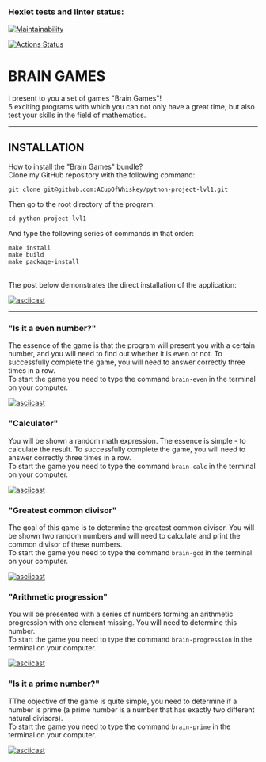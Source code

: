 ### Hexlet tests and linter status:

[![Maintainability](https://api.codeclimate.com/v1/badges/91008122f184390e5e46/maintainability)](https://codeclimate.com/github/ACupOfWhiskey/python-project-lvl1/maintainability)

[![Actions Status](https://github.com/ACupOfWhiskey/python-project-lvl1/workflows/hexlet-check/badge.svg)](https://github.com/ACupOfWhiskey/python-project-lvl1/actions)

# BRAIN GAMES
I present to you a set of games "Brain Games"! <br>5 exciting programs with which you can not only have a great time, but also test your skills in the field of mathematics.
____
## INSTALLATION
How to install the "Brain Games" bundle?
<br>Clone my GitHub repository with the following command:
```
git clone git@github.com:ACupOfWhiskey/python-project-lvl1.git
```
Then go to the root directory of the program:
```
cd python-project-lvl1
```
And type the following series of commands in that order:
```
make install
make build
make package-install
```
<br>The post below demonstrates the direct installation of the application:

[![asciicast](https://asciinema.org/a/bjmt7GFUZBKlNvpzHbmae9zyt.svg)](https://asciinema.org/a/bjmt7GFUZBKlNvpzHbmae9zyt)
____
### "Is it a even number?"
The essence of the game is that the program will present you with a certain number, and you will need to find out whether it is even or not. To successfully complete the game, you will need to answer correctly three times in a row. <br>To start the game you need to type the command `brain-even` in the terminal on your computer.

[![asciicast](https://asciinema.org/a/Sun7f12QWEYvAvKWw39hWM6HL.svg)](https://asciinema.org/a/Sun7f12QWEYvAvKWw39hWM6HL)


### "Calculator"
You will be shown a random math expression. The essence is simple - to calculate the result. To successfully complete the game, you will need to answer correctly three times in a row. <br>To start the game you need to type the command `brain-calc` in the terminal on your computer.

[![asciicast](https://asciinema.org/a/q7McZ3XoNsAeq42AdLumJ87bf.svg)](https://asciinema.org/a/q7McZ3XoNsAeq42AdLumJ87bf)


### "Greatest common divisor"
The goal of this game is to determine the greatest common divisor. You will be shown two random numbers and will need to calculate and print the common divisor of these numbers. <br>To start the game you need to type the command `brain-gcd` in the terminal on your computer.

[![asciicast](https://asciinema.org/a/MGNDWILMlnkt3le6atpluyAhA.svg)](https://asciinema.org/a/MGNDWILMlnkt3le6atpluyAhA)


### "Arithmetic progression"
You will be presented with a series of numbers forming an arithmetic progression with one element missing. You will need to determine this number. <br>To start the game you need to type the command `brain-progression` in the terminal on your computer.

[![asciicast](https://asciinema.org/a/xTYZXlmSxm3K2wt9yucmdJREC.svg)](https://asciinema.org/a/xTYZXlmSxm3K2wt9yucmdJREC)


### "Is it a prime number?"
TThe objective of the game is quite simple, you need to determine if a number is prime (a prime number is a number that has exactly two different natural divisors). <br>To start the game you need to type the command `brain-prime` in the terminal on your computer.

[![asciicast](https://asciinema.org/a/x0DQsUR4xFgzhOGYBypuwBkS4.svg)](https://asciinema.org/a/x0DQsUR4xFgzhOGYBypuwBkS4)